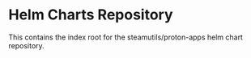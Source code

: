 # Helm Charts Repository

This contains the index root for the steamutils/proton-apps helm chart repository.
